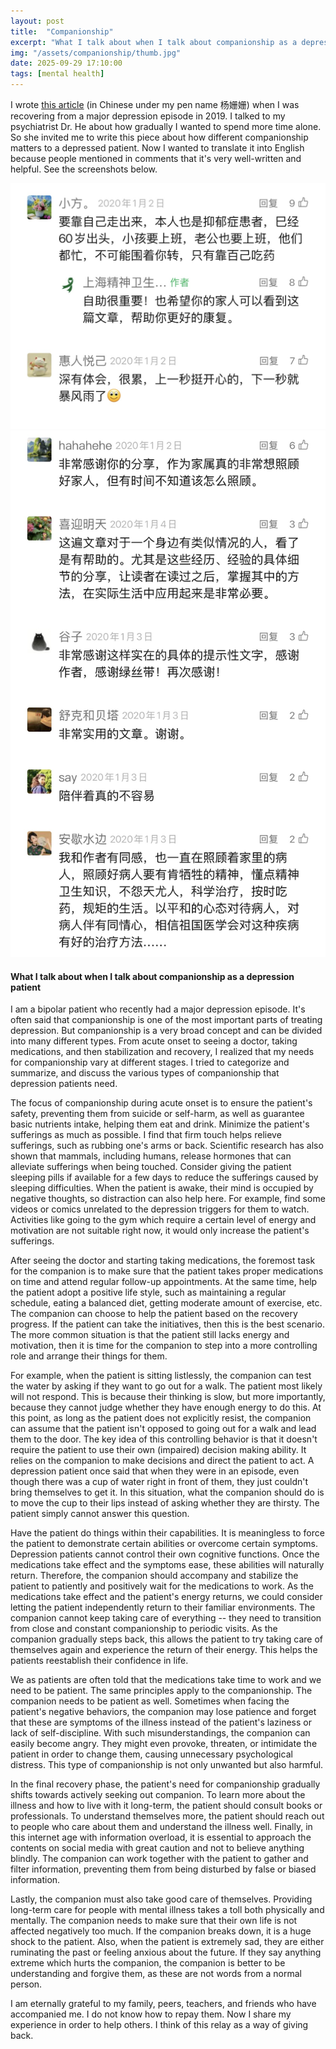 ```yaml
---
layout: post
title:  "Companionship"
excerpt: "What I talk about when I talk about companionship as a depression patient"
img: "/assets/companionship/thumb.jpg"
date: 2025-09-29 17:10:00
tags: [mental health]
---
```


I wrote [this article](https://mp.weixin.qq.com/s/bC0DSIgDUieOXEJp0g6YjA) (in Chinese under my pen name 杨姗姗)
when I was recovering from a major depression episode in 2019.
I talked to my psychiatrist Dr. He about how gradually I wanted to spend more time alone.
So she invited me to write this piece about how different companionship matters to a depressed patient.
Now I wanted to translate it into English because people mentioned in comments that it's very well-written and helpful.
See the screenshots below.

<div class="art">

  <div class="companionshippiece">
    <img src="/assets/companionship/review_1.jpg" alt="Review" />
  </div>

  <div class="companionshippiece">
    <img src="/assets/companionship/review_2.jpg" alt="Review" />
  </div>

</div>

#### What I talk about when I talk about companionship as a depression patient
I am a bipolar patient who recently had a major depression episode.
It's often said that companionship is one of the most important parts of treating depression.
But companionship is a very broad concept and can be divided into many different types.
From acute onset to seeing a doctor, taking medications, and then stabilization and recovery,
I realized that my needs for companionship vary at different stages.
I tried to categorize and summarize, and discuss the various types of companionship that depression patients need.

The focus of companionship during acute onset is to ensure the patient's safety, preventing them from suicide or self-harm,
as well as guarantee basic nutrients intake, helping them eat and drink.
Minimize the patient's sufferings as much as possible.
I find that firm touch helps relieve sufferings, such as rubbing one's arms or back.
Scientific research has also shown that mammals, including humans, release hormones that can alleviate sufferings when being touched.
Consider giving the patient sleeping pills if available for a few days to reduce the sufferings caused by sleeping difficulties.
When the patient is awake, their mind is occupied by negative thoughts, so distraction can also help here.
For example, find some videos or comics unrelated to the depression triggers for them to watch.
Activities like going to the gym which require a certain level of energy and motivation are not suitable right now, 
it would only increase the patient's sufferings.

After seeing the doctor and starting taking medications, the foremost task for the companion is to make sure that the patient
takes proper medications on time and attend regular follow-up appointments.
At the same time, help the patient adopt a positive life style, such as maintaining a regular schedule, eating a balanced diet,
getting moderate amount of exercise, etc.
The companion can choose to help the patient based on the recovery progress.
If the patient can take the initiatives, then this is the best scenario.
The more common situation is that the patient still lacks energy and motivation,
then it is time for the companion to step into a more controlling role and 
arrange their things for them.

For example, when the patient is sitting listlessly, the companion can test the water by asking if they want to go out for a walk.
The patient most likely will not respond.
This is because their thinking is slow, but more importantly, because they cannot judge whether they have enough energy to do this.
At this point, as long as the patient does not explicitly resist,
the companion can assume that the patient isn't opposed to going out for a walk and lead them to the door.
The key idea of this controlling behavior is that it doesn't require the patient to use their own (impaired) decision making ability.
It relies on the companion to make decisions and direct the patient to act.
A depression patient once said that when they were in an episode,
even though there was a cup of water right in front of them,
they just couldn't bring themselves to get it. 
In this situation, what the companion should do is to move the cup to their lips instead of asking whether they are thirsty.
The patient simply cannot answer this question.

Have the patient do things within their capabilities.
It is meaningless to force the patient to demonstrate certain abilities or overcome certain symptoms.
Depression patients cannot control their own cognitive functions.
Once the medications take effect and the symptoms ease, these abilities will naturally return.
Therefore, the companion should accompany and stabilize the patient to patiently and positively wait for the medications to work. 
As the medications take effect and the patient's energy returns,
we could consider letting the patient independently return to their familiar environments.
The companion cannot keep taking care of everything -- 
they need to transition from close and constant companionship to periodic visits.
As the companion gradually steps back, this allows the patient to try taking care of themselves again
and experience the return of their energy.
This helps the patients reestablish their confidence in life.

We as patients are often told that the medications take time to work and we need to be patient.
The same principles apply to the companionship.
The companion needs to be patient as well.
Sometimes when facing the patient's negative behaviors, 
the companion may lose patience and forget that these are symptoms of the illness instead of the patient's laziness or lack of self-discipline.
With such misunderstandings, the companion can easily become angry. 
They might even provoke, threaten, or intimidate the patient in order to change them,
causing unnecessary psychological distress.
This type of companionship is not only unwanted but also harmful.

In the final recovery phase, the patient's need for companionship gradually shifts towards actively seeking out companion.
To learn more about the illness and how to live with it long-term, the patient should consult books or professionals.
To understand themselves more, the patient should reach out to people who care about them and understand the illness well.
Finally, in this internet age with information overload, 
it is essential to approach the contents on social media with great caution and not to believe anything blindly.
The companion can work together with the patient to gather and filter information,
preventing them from being disturbed by false or biased information.

Lastly, the companion must also take good care of themselves.
Providing long-term care for people with mental illness takes a toll both physically and mentally.
The companion needs to make sure that their own life is not affected negatively too much.
If the companion breaks down, it is a huge shock to the patient.
Also, when the patient is extremely sad, they are either ruminating the past or feeling anxious about the future.
If they say anything extreme which hurts the companion, the companion is better to be understanding and forgive them,
as these are not words from a normal person.

I am eternally grateful to my family, peers, teachers, and friends who have accompanied me.
I do not know how to repay them.
Now I share my experience in order to help others.
I think of this relay as a way of giving back.
